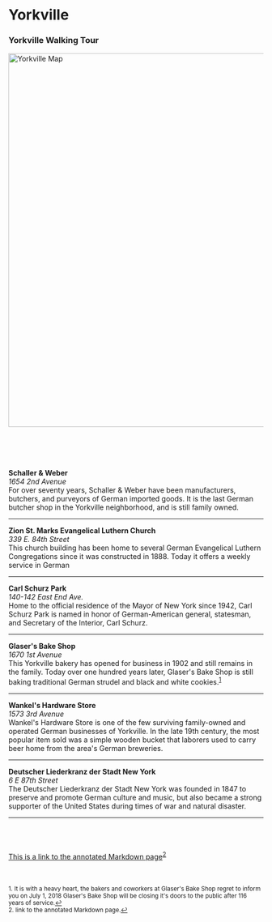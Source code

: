 
<!DOCTYPE html>

<html>	
<head> 
		
<meta charset="utf-8">  
    		
		
<h1>Yorkville</h1> 
		
<link href="../styles/stylezen.css" rel="stylesheet" type="text/css">
			
<link href="../images/hfav.png" rel="icon" type="image/png"
		
</head>
	
<body>	
		<h3>Yorkville Walking Tour</h3>
</body>		
	
<img src="../images/Yorkville map.jpg" width="600" height="738" alt="Yorkville Map" class="center">		
<br>
<br>
<br>
<br>
</br>
<body>									
<div>			
		<p>
		<b>Schaller & Weber</b><br><i>1654 2nd Avenue</i><br>For over seventy years, Schaller & Weber have been manufacturers, butchers, and purveyors of German imported goods. It is the last German butcher shop in the Yorkville neighborhood, and is still family owned.
		<hr>
		</hr>
		<p>	
		<b>Zion St. Marks Evangelical Luthern Church</b><br><i>339 E. 84th Street</i><br>This church building has been home to several German Evangelical Luthern Congregations since it was constructed in 1888. Today it offers a weekly service in German
		<hr>
		</hr>
		<p>
		<b>Carl Schurz Park</b><br><i>140-142 East End Ave.</i><br>Home to the official residence of the Mayor of New York since 1942, Carl Schurz Park is named in honor of German-American general, statesman, and Secretary of the Interior, Carl Schurz.
		<hr>
		</hr>
		<p>
		<b>Glaser's Bake Shop</b><br><i>1670 1st Avenue</i><br>This Yorkville bakery has opened for business in 1902 and still remains in the family. Today over one hundred years later, Glaser's Bake Shop is still baking traditional German strudel and black and white cookies.<sup><a href="#fn1" id="ref1">1</a></sup>
		<hr>
		</hr>
		<p>
		<b>Wankel's Hardware Store</b><br><i>1573 3rd Avenue</i><br>Wankel's Hardware Store is one of the few surviving family-owned and operated German businesses of Yorkville. In the late 19th century, the most popular item sold was a simple wooden bucket that laborers used to carry beer home from the area's German breweries.
		<hr>
		</hr>
		<p>
		<b>Deutscher Liederkranz der Stadt New York</b><br><i>6 E 87th Street</i><br>The Deutscher Liederkranz der Stadt New York was founded in 1847 to preserve and promote German culture and music, but also became a strong supporter of the United States during times of war and natural disaster.
		<hr>
		</hr>		
</p>
<br>
<br>
</br>
		<a href = "../docs/Yorkvillemap.md">This is a link to the annotated Markdown page</a><sup><a href="#fn2" id="ref2">2</a></sup> 
<br>
<br>
</br>
		<p>	
		<sup id="fn1">1. It is with a heavy heart, the bakers and coworkers at Glaser's Bake Shop regret to inform you on July 1, 2018 Glaser's Bake Shop will be closing it's doors to the public after 116 years of service.<a href="#ref1" title="Jump back to footnote 1 in the text.">↩</a></sup>
		<br>
		<sup id="fn2">2. link to the annotated Markdown page.<a href="#ref2" title="Jump back to footnote 2 in the text.">↩</a></sup>
</p>
</div>
</html>
